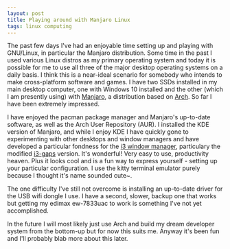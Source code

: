 ```yaml
---
layout: post
title: Playing around with Manjaro Linux
tags: linux computing 
---
```


The past few days I've had an enjoyable time setting up and playing with GNU/Linux, in particular the Manjaro distribution. Some time in the past I used various Linux distros as my primary operating system and today it is possible for me to use all three of the major desktop operating systems on a daily basis. I think this is a near-ideal scenario for somebody who intends to make cross-platform software and games. I have two SSDs installed in my main desktop computer, one with Windows 10 installed and the other (which I am presently using) with [Manjaro](https://manjaro.org/), a distribution based on [Arch](https://www.archlinux.org/). So far I have been extremely impressed. 

I have enjoyed the pacman package manager and Manjaro's up-to-date software, as well as the Arch User Repository (AUR). I installed the KDE version of Manjaro, and while I enjoy KDE I have quickly gone to experimenting with other desktops and window managers and have developed a particular fondness for the [i3 window manager](https://i3wm.org/), particulary the modified [i3-gaps](https://github.com/Airblader/i3) version. It's wonderful! Very easy to use, productivity heaven. Plus it looks cool and is a fun way to express yourself - setting up your particular configuration. I use the kitty terminal emulator purely because I thought it's name sounded cute~. 

The one difficulty I've still not overcome is installing an up-to-date driver for the USB wifi dongle I use. I have a second, slower, backup one that works but getting my edimax ew-7833uac to work is something I've not yet accomplished. 

In the future I will most likely just use Arch and build my dream developer system from the bottom-up but for now this suits me. Anyway it's been fun and I'll probably blab more about this later. 